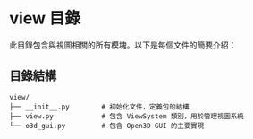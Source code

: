 # view 目錄

此目錄包含與視圖相關的所有模塊。以下是每個文件的簡要介紹：

## 目錄結構

```plaintext
view/
├── __init__.py        # 初始化文件，定義包的結構
├── view.py            # 包含 ViewSystem 類別，用於管理視圖系統
└── o3d_gui.py         # 包含 Open3D GUI 的主要實現
